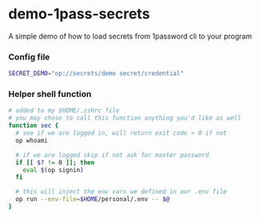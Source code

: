 # demo-1pass-secrets
A simple demo of how to load secrets from 1password cli to your program

### Config file
```bash
SECRET_DEMO="op://secrets/demo secret/credential"
```

### Helper shell function
```bash
# added to my $HOME/.zshrc file
# you may chose to call this function anything you'd like as well
function sec {
  # see if we are logged in, will return exit code > 0 if not
  op whoami

  # if we are logged skip if not ask for master password
  if [[ $? != 0 ]]; then 
    eval $(op signin)
  fi

  # this will inject the env vars we defined in our .env file
  op run --env-file=$HOME/personal/.env -- $@
}
```
